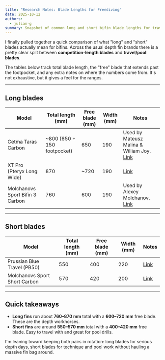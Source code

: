 ```yaml
---
title: "Research Notes: Blade Lengths for Freediving"
date: 2025-10-12
authors:
  - julian-g
summary: Snapshot of common long and short bifin blade lengths for travel vs. depth training.
---
```


I finally pulled together a quick comparison of what "long" and "short" blades actually mean for bifins. Across the usual depth
fin brands there is a pretty clear split between **competition-length blades** and **travel/pool blades**.

<!-- more -->

The tables below track total blade length, the "free" blade that extends past the footpocket, and any extra notes on where the
numbers come from. It's not exhaustive, but it gives a feel for the ranges.

---

## Long blades

| Model | Total length (mm) | Free blade (mm) | Width (mm) | Notes |
|-------|-------------------|-----------------|------------|-------|
| Cetma Taras Carbon | ~800 (650 + 150 footpocket) | 650 | 190 | Used by Mateusz Malina & William Joy. [Link](https://www.cetmacomposites.it/en/home/52-taras-bifins.html) |
| XT Pro (Pteryx Long Wide) | 870 | ~720 | 190 | [Link](https://www.spearfishing.co.uk/wp-content/uploads/2020/05/XT-Diving-Pro-Pteryx-Long-Wide-Carbon-Fins-info.jpg) |
| Molchanovs Sport Bifin 3 Carbon | 760 | 600 | 190 | Used by Alexey Molchanov. [Link](https://cdn.shopify.com/s/files/1/2669/7212/files/IMG_9373.jpg?v=1705262058) |

---

## Short blades

| Model | Total length (mm) | Free blade (mm) | Width (mm) | Notes |
|-------|-------------------|-----------------|------------|-------|
| Prussian Blue Travel (PB50) | 550 | 400 | 220 | [Link](https://www.freedivershop.com/catalog/product/view/id/1395/s/prussian-blue-carbon-pb50-fiber-travel-fins) |
| Molchanovs Sport Short Carbon | 570 | 420 | 200 | [Link](https://cdn.shopify.com/s/files/1/2669/7212/files/molchanovs_SportShortCarbonBlades_sizechat.jpg?v=1724434647) |

---

## Quick takeaways

- **Long fins** run about **760–870 mm** total with a **600–720 mm** free blade. These are the depth workhorses.
- **Short fins** are around **550–570 mm** total with a **400–420 mm** free blade. Easy to travel with and great for pool drills.

I'm leaning toward keeping both pairs in rotation: long blades for serious depth days, short blades for technique and pool work
without hauling a massive fin bag around.
